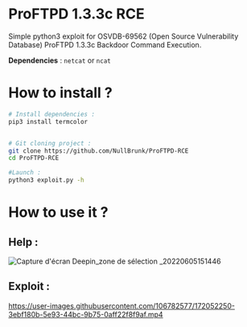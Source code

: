 # ProFTPD 1.3.3c RCE
Simple python3 exploit for OSVDB-69562 (Open Source Vulnerability Database) ProFTPD 1.3.3c Backdoor Command Execution.


**Dependencies** : ``netcat`` or ``ncat``
# How to install ?

```bash
# Install dependencies :
pip3 install termcolor


# Git cloning project :
git clone https://github.com/NullBrunk/ProFTPD-RCE
cd ProFTPD-RCE

#Launch :
python3 exploit.py -h

```

# How to use it ?

## Help :

![Capture d'écran Deepin_zone de sélection _20220605151446](https://user-images.githubusercontent.com/106782577/172052335-95e00a80-d659-4191-b778-0e5a837ab6d1.png)


## Exploit :

https://user-images.githubusercontent.com/106782577/172052250-3ebf180b-5e93-44bc-9b75-0aff22f8f9af.mp4
